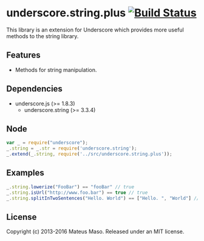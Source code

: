 underscore.string.plus [![Build Status](https://travis-ci.org/mateusmaso/underscore.string.plus.svg?branch=master)](https://travis-ci.org/mateusmaso/underscore.string.plus)
======================

This library is an extension for Underscore which provides more useful methods to the string library.

## Features

* Methods for string manipulation.

## Dependencies

* underscore.js (>= 1.8.3)
  * underscore.string (>= 3.3.4)

## Node

```javascript
var _ = require("underscore");
_.string = _.str = require('underscore.string');
_.extend(_.string, require('../src/underscore.string.plus'));
```

## Examples

```javascript
_.string.lowerize("FooBar") == "fooBar" // true
_.string.isUrl("http://www.foo.bar") == true // true
_.string.splitInTwoSentences("Hello. World") == ["Hello. ", "World"] // true
```

## License

Copyright (c) 2013-2016 Mateus Maso. Released under an MIT license.
